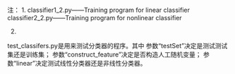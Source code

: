 # 

注：
1.
classifier1_2.py——Training program for linear classifier
classifier2_2.py——Training program for nonlinear classifier 

2.
test_classifers.py是用来测试分类器的程序。其中
参数“testSet”决定是测试测试集还是训练集；
参数“construct_feature”决定是否构造人工随机变量；
参数“linear”决定测试线性分类器还是非线性分类器。
